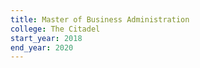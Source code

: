 ```yaml
---
title: Master of Business Administration
college: The Citadel
start_year: 2018
end_year: 2020
---
```

